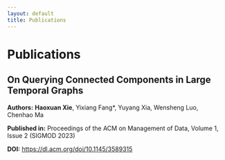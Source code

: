 ```yaml
---
layout: default
title: Publications
---
```


# Publications

<div class="publication-item">
  <h2>On Querying Connected Components in Large Temporal Graphs</h2>
  <p><strong>Authors:</strong> <strong>Haoxuan Xie</strong>, Yixiang Fang*, Yuyang Xia, Wensheng Luo, Chenhao Ma</p>
  <p><strong>Published in:</strong> Proceedings of the ACM on Management of Data, Volume 1, Issue 2 (SIGMOD 2023)</p>
  <p><strong>DOI:</strong> <a href="https://dl.acm.org/doi/10.1145/3589315">https://dl.acm.org/doi/10.1145/3589315</a></p>
</div>
